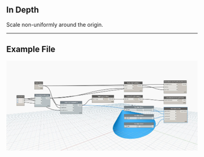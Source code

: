 ## In Depth
Scale non-uniformly around the origin.
___
## Example File

![Scale (xamount, yamount, zamount)](./Autodesk.DesignScript.Geometry.Geometry.Scale(xamount,%20yamount,%20zamount)_img.jpg)

